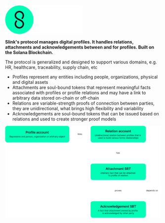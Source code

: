 ![Slink](doc/logo.png "Slink")

**Slink's protocol manages digital profiles. It handles relations, attachments and acknowledgements between and for profiles. Built on the Solana Blockchain.**

The protocol is generalized and designed to support various domains, e.g. HR, healthcare, traceability, supply chain, etc

- Profiles represent any entities including people, organizations, physical and digital assets
- Attachments are soul-bound tokens that represent meaningful facts associated with profiles or profile relations and may have a link to arbitrary data stored on-chain or off-chain
- Relations are variable-strength proofs of connection between parties, they are unidirectional, what brings high flexibility and variability
- Acknowledgements are soul-bound tokens that can be issued based on relations and used to create stronger proof models

![Slink](doc/model.png "Slink")
